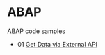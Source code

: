 # ABAP
ABAP code samples
- 01   [Get Data via External API](https://github.com/analiteg/abap/blob/main/zcl_get_api.abap)
